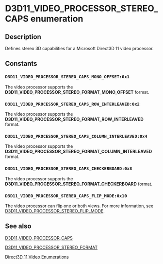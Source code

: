 # D3D11_VIDEO_PROCESSOR_STEREO_CAPS enumeration

## Description

Defines stereo 3D capabilities for a Microsoft Direct3D 11 video processor.

## Constants

### `D3D11_VIDEO_PROCESSOR_STEREO_CAPS_MONO_OFFSET:0x1`

The video processor supports the **D3D11_VIDEO_PROCESSOR_STEREO_FORMAT_MONO_OFFSET**
format.

### `D3D11_VIDEO_PROCESSOR_STEREO_CAPS_ROW_INTERLEAVED:0x2`

The video processor supports the **D3D11_VIDEO_PROCESSOR_STEREO_FORMAT_ROW_INTERLEAVED**
format.

### `D3D11_VIDEO_PROCESSOR_STEREO_CAPS_COLUMN_INTERLEAVED:0x4`

The video processor supports the **D3D11_VIDEO_PROCESSOR_STEREO_FORMAT_COLUMN_INTERLEAVED**
format.

### `D3D11_VIDEO_PROCESSOR_STEREO_CAPS_CHECKERBOARD:0x8`

The video processor supports the **D3D11_VIDEO_PROCESSOR_STEREO_FORMAT_CHECKERBOARD**
format.

### `D3D11_VIDEO_PROCESSOR_STEREO_CAPS_FLIP_MODE:0x10`

The video processor can flip one or both views. For more information, see [D3D11_VIDEO_PROCESSOR_STEREO_FLIP_MODE](https://learn.microsoft.com/windows/desktop/api/d3d11/ne-d3d11-d3d11_video_processor_stereo_flip_mode).

## See also

[D3D11_VIDEO_PROCESSOR_CAPS](https://learn.microsoft.com/windows/desktop/api/d3d11/ns-d3d11-d3d11_video_processor_caps)

[D3D11_VIDEO_PROCESSOR_STEREO_FORMAT](https://learn.microsoft.com/windows/desktop/api/d3d11/ne-d3d11-d3d11_video_processor_stereo_format)

[Direct3D 11 Video Enumerations](https://learn.microsoft.com/windows/desktop/medfound/direct3d-11-video-enumerations)
